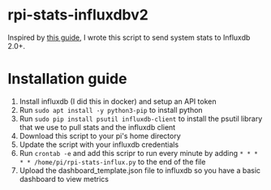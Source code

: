 # rpi-stats-influxdbv2

Inspired by [this guide](https://simonhearne.com/2020/pi-metrics-influx/), I wrote this script to send system stats to Influxdb 2.0+.

# Installation guide
1. Install influxdb (I did this in docker) and setup an API token 
2. Run ``` sudo apt install -y python3-pip ``` to install python
3. Run ``` sudo pip install psutil influxdb-client ``` to install the psutil library that we use to pull stats and the influxdb client
4. Download this script to your pi's home directory
5. Update the script with your influxdb credentials
6. Run ``` crontab -e ``` and add this scripr to run every minute by adding ` * * * * * /home/pi/rpi-stats-influx.py ` to the end of the file
7. Upload the dashboard_template.json file to influxdb so you have a basic dashboard to view metrics
